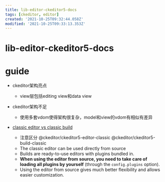 ```yaml
---
title: lib-editor-ckeditor5-docs
tags: [ckeditor, editor]
created: '2021-10-25T09:32:44.058Z'
modified: '2021-10-25T09:33:13.353Z'
---
```


# lib-editor-ckeditor5-docs

# guide

- ckeditor架构亮点
  - view层包括editing view和data view

- ckeditor架构不足
  - 使用多套vdom使得架构很复杂，model和view的vdom有相似有差异

- [classic editor vs classic build](https://ckeditor.com/docs/ckeditor5/latest/api/module_editor-classic_classiceditor-ClassicEditor.html)
  - 注意区分 @ckeditor/ckeditor5-editor-classic  @ckeditor/ckeditor5-build-classic
  - The classic editor can be used directly from source
  - Builds are ready-to-use editors with plugins bundled in. 
  - **When using the editor from source, you need to take care of loading all plugins by yourself** (through the `config.plugins` option). 
  - Using the editor from source gives much better flexibility and allows easier customization.
